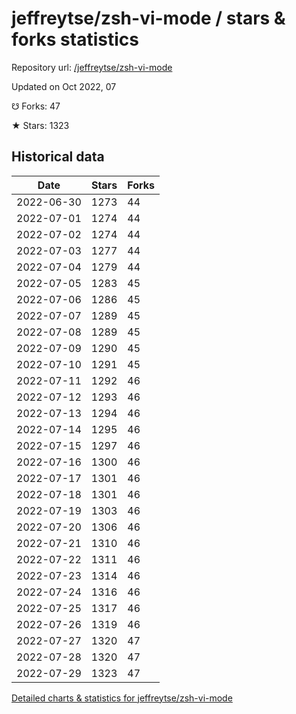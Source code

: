 # jeffreytse/zsh-vi-mode / stars & forks statistics

Repository url: [/jeffreytse/zsh-vi-mode](https://github.com/jeffreytse/zsh-vi-mode)

Updated on Oct 2022, 07

☋ Forks: 47

★ Stars: 1323

## Historical data
| Date | Stars | Forks |
|------|-------|-------|
| 2022-06-30 | 1273 | 44 | 
| 2022-07-01 | 1274 | 44 | 
| 2022-07-02 | 1274 | 44 | 
| 2022-07-03 | 1277 | 44 | 
| 2022-07-04 | 1279 | 44 | 
| 2022-07-05 | 1283 | 45 | 
| 2022-07-06 | 1286 | 45 | 
| 2022-07-07 | 1289 | 45 | 
| 2022-07-08 | 1289 | 45 | 
| 2022-07-09 | 1290 | 45 | 
| 2022-07-10 | 1291 | 45 | 
| 2022-07-11 | 1292 | 46 | 
| 2022-07-12 | 1293 | 46 | 
| 2022-07-13 | 1294 | 46 | 
| 2022-07-14 | 1295 | 46 | 
| 2022-07-15 | 1297 | 46 | 
| 2022-07-16 | 1300 | 46 | 
| 2022-07-17 | 1301 | 46 | 
| 2022-07-18 | 1301 | 46 | 
| 2022-07-19 | 1303 | 46 | 
| 2022-07-20 | 1306 | 46 | 
| 2022-07-21 | 1310 | 46 | 
| 2022-07-22 | 1311 | 46 | 
| 2022-07-23 | 1314 | 46 | 
| 2022-07-24 | 1316 | 46 | 
| 2022-07-25 | 1317 | 46 | 
| 2022-07-26 | 1319 | 46 | 
| 2022-07-27 | 1320 | 47 | 
| 2022-07-28 | 1320 | 47 | 
| 2022-07-29 | 1323 | 47 | 


[Detailed charts & statistics for jeffreytse/zsh-vi-mode](https://reviewgithub.com/rep/jeffreytse/zsh-vi-mode)
